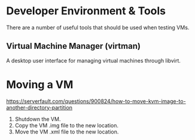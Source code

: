 # Developer Environment & Tools

There are a number of useful tools that should be used when testing VMs.

## Virtual Machine Manager (virtman)

A desktop user interface for managing virtual machines through libvirt.

# Moving a VM

https://serverfault.com/questions/900824/how-to-move-kvm-image-to-another-directory-partition

1) Shutdown the VM.
2) Copy the VM .img file to the new location.
3) Move the VM .xml file to the new location.
